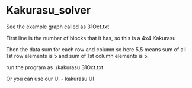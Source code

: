 # Kakurasu_solver

See the example graph called as 31Oct.txt

First line is the number of blocks that it has, so this is a 4x4 Kakurasu

Then the data sum for each row and column so here 5,5 means sum of all 1st row elements is 5 and sum of 1st column elements is 5.

run the program as ./kakurasu 31Oct.txt

Or you can use our UI - kakurasu UI
